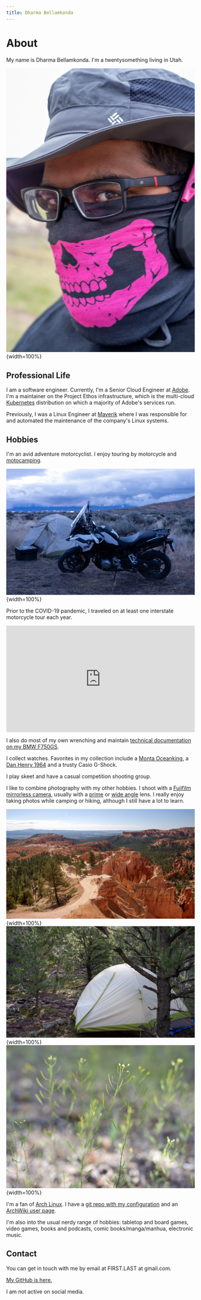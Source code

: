 ```yaml
---
title: Dharma Bellamkonda
---
```

# About

My name is Dharma Bellamkonda. I'm a twentysomething living in Utah.

![](assets/avatar.webp "A portrait of Dharma wearing a boonie hat, pink ear protection and a pink skull face mask."){width=100%}

## Professional Life

I am a software engineer. Currently, I'm a Senior Cloud Engineer at
[Adobe](https://www.adobe.com). I'm a maintainer on the Project Ethos
infrastructure, which is the multi-cloud [Kubernetes](https://kubernetes.io)
distribution on which a majority of Adobe's services run. 

Previously, I was a Linux Engineer at [Maverik](https://www.maverik.com) where
I was responsible for and automated the maintenance of the company's Linux
systems.

## Hobbies

I'm an avid adventure motorcyclist. I enjoy touring by motorcycle and
[motocamping](http://reddit.com/r/motocamping). 

![](assets/motocamping.webp "A motorcycle and tent in a field of sagebrush."){width=100%}

Prior to the COVID-19 pandemic, I traveled on at least one interstate
motorcycle tour each year.

<div style="width:100%;height:0px;position:relative;padding-bottom:56.250%;">
  <iframe src="https://streamable.com/e/6omm0" frameborder="0" width="100%" height="100%" allowfullscreen style="width:100%;height:100%;position:absolute;left:0px;top:0px;overflow:hidden;">
  </iframe>
</div>

I also do most of my own wrenching and maintain [technical documentation on my
BMW F750GS](https://github.com/dharmab/bmw-f750gs-f850gs).

I collect watches. Favorites in my collection include a [Monta
Oceanking](https://montawatch.com/collections/oceanking/products/oceanking-60-minute-bezel),
a [Dan Henry
1964](https://danhenrywatches.com/products/1964-gran-turismo-chronograph) and a
trusty Casio G-Shock.

I play skeet and have a casual competition shooting group.

I like to combine photography with my other hobbies. I shoot with a [Fujifilm
mirrorless camera](https://fujifilm-x.com/global/products/cameras/x-a5),
usually with a
[prime](https://fujifilm-x.com/global/products/lenses/xf35mmf2-r-wr) or [wide
angle](https://www.rokinon.com/lenses/digital-photo-lenses/12mm-f20) lens. I
really enjoy taking photos while camping or hiking, although I still have a lot
to learn.

![](assets/bryce.webp "A wide angle view of people hiking past hoodoos in Bryce Canyon National Park."){width=100%}
![](assets/ashley.webp "A tent under a tree in Ashley National Forest."){width=100%}
![](assets/flowers.webp "A close up of wildflowers on a forest floor."){width=100%}

I'm a fan of [Arch Linux](https://www.archlinux.org). I have a [git repo with
my configuration](https://github.com/dharmab/ansible-archlinux) and an
[ArchWiki user page](https://wiki.archlinux.org/index.php/User:Dharmab).

I'm also into the usual nerdy range of hobbies: tabletop and board games, video
games, books and podcasts, comic books/manga/manhua, electronic music.

## Contact

You can get in touch with me by email at FIRST.LAST at gmail.com.

[My GitHub is here.](https://github.com/dharmab)

I am not active on social media.
